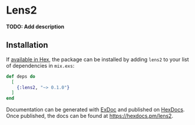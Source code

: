 # Lens2

**TODO: Add description**

## Installation

If [available in Hex](https://hex.pm/docs/publish), the package can be installed
by adding `lens2` to your list of dependencies in `mix.exs`:

```elixir
def deps do
  [
    {:lens2, "~> 0.1.0"}
  ]
end
```

Documentation can be generated with [ExDoc](https://github.com/elixir-lang/ex_doc)
and published on [HexDocs](https://hexdocs.pm). Once published, the docs can
be found at <https://hexdocs.pm/lens2>.

